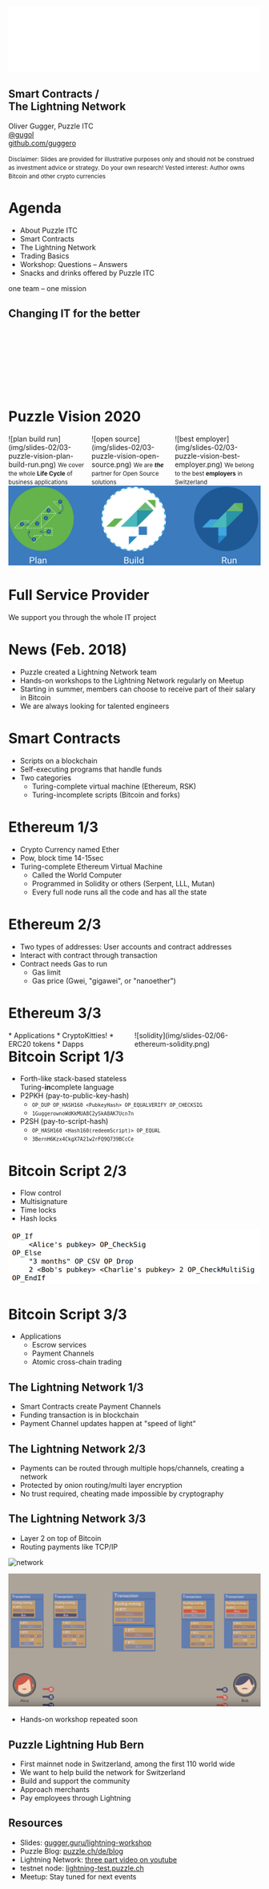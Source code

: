![Puzzle ITC Logo](reveal.js-3.6.0/lib/img/puzzle_tagline_bg_rgb.svg)
<!-- .slide: class="master01" -->


<!-- section -->
## Smart Contracts /<br/> The Lightning Network
Oliver Gugger, Puzzle ITC<br/>
[@gugol](https://twitter.com/gugol)<br/>
[github.com/guggero](https://github.com/guggero)


<small class="very-small">Disclaimer: Slides are provided for illustrative purposes only and should not be construed as
investment advice or strategy. Do your own research! Vested interest: Author owns Bitcoin and other crypto currencies</small>
<!-- .slide: class="master02" -->


<!-- slide -->
# Agenda
 * About Puzzle ITC
 * Smart Contracts
 * The Lightning Network
 * Trading Basics
 * Workshop: Questions &ndash; Answers
 * Snacks and drinks offered by Puzzle ITC
<!-- .slide: class="master03" -->


<!-- slide -->
one team &ndash; one mission
## Changing IT for the better
<br/><br/><br/><br/><br/><br/><br/>
<!-- .slide: data-background="img/slides-02/01-puzzle-members.png" class="master-blue" -->


<!-- slide -->
<!-- .slide: data-background="img/slides-02/02-puzzle-powerhouse.png" -->


<!-- slide -->
# Puzzle Vision 2020
<div style="width: 33%; float: left">
  ![plan build run](img/slides-02/03-puzzle-vision-plan-build-run.png)
  <small>We cover the whole <b>Life Cycle</b> of business applications</small>
</div>
<div style="width: 33%; float: left">
  ![open source](img/slides-02/03-puzzle-vision-open-source.png)
  <small>We are <b><i>the</i></b> partner for Open Source solutions</small>
</div>
<div style="width: 33%; float: left">
  ![best employer](img/slides-02/03-puzzle-vision-best-employer.png)
  <small>We belong to the best <b>employers</b> in Switzerland</small>
</div>
<!-- .slide: class="master02" -->


<!-- slide -->
![plan build run](img/slides-02/04-puzzle-plan-build-run.png)
# Full Service Provider
We support you through the whole IT project
<!-- .slide: class="master02" -->


<!-- slide -->
<!-- .slide: data-background="img/slides-02/05-puzzle-community.png" -->


<!-- slide -->
# News (Feb. 2018)
 * Puzzle created a Lightning Network team
 * Hands-on workshops to the Lightning Network regularly on Meetup  
 * Starting in summer, members can choose to receive part of their salary in Bitcoin
 * We are always looking for talented engineers
<!-- .slide: class="master05" -->



<!-- section -->
# Smart Contracts
 * Scripts on a blockchain
 * Self-executing programs that handle funds
 * Two categories
   * Turing-complete virtual machine (Ethereum, RSK)
   * Turing-incomplete scripts (Bitcoin and forks)
<!-- .slide: class="master01" -->


<!-- slide -->
# Ethereum 1/3
 * Crypto Currency named Ether
 * Pow, block time 14-15sec
 * Turing-complete Ethereum Virtual Machine
   * Called the World Computer
   * Programmed in Solidity or others (Serpent, LLL, Mutan)
   * Every full node runs all the code and has all the state
<!-- .slide: class="master02" -->


<!-- slide -->
# Ethereum 2/3
 * Two types of addresses: User accounts and contract addresses
 * Interact with contract through transaction
 * Contract needs Gas to run
   * Gas limit
   * Gas price (Gwei, "gigawei", or "nanoether")
<!-- .slide: class="master03" -->


<!-- slide -->
# Ethereum 3/3
<div style="width: 50%; float: left;">
 * Applications
   * CryptoKitties!
   * ERC20 tokens
   * Dapps
</div>
<div style="width: 50%; float: left;">
 ![solidity](img/slides-02/06-ethereum-solidity.png)
</div>
<!-- .slide: class="master04" -->


<!-- slide -->
# Bitcoin Script 1/3
 * Forth-like stack-based stateless <br/>Turing-<b>in</b>complete language
 * P2PKH (pay-to-public-key-hash)
   * <small>`OP_DUP OP_HASH160 <PubkeyHash> OP_EQUALVERIFY OP_CHECKSIG`</small>
   * <small>`1GuggerownoWdKkMUA8C2ySkA8AK7Ucn7n`</small>
 * P2SH (pay-to-script-hash)
   * <small>`OP_HASH160 <Hash160(redeemScript)> OP_EQUAL`</small>
   * <small>`3BernH6Kzx4CkgX7A21w2rFQ9Q739BCcCe`</small>
<!-- .slide: class="master05" -->


<!-- slide -->
# Bitcoin Script 2/3
 * Flow control
 * Multisignature
 * Time locks
 * Hash locks

![solidity](img/slides-02/07-bitcoin-script.png)
<!-- .slide: class="master01" -->


<!-- slide -->
# Bitcoin Script 3/3
 * Applications
   * Escrow services
   * Payment Channels
   * Atomic cross-chain trading
<!-- .slide: class="master02" -->



<!-- section -->
## The Lightning Network 1/3
 * Smart Contracts create Payment Channels
 * Funding transaction is in blockchain
 * Payment Channel updates happen at "speed of light"
<!-- .slide: class="master03" -->


<!-- slide -->
## The Lightning Network 2/3
 * Payments can be routed through multiple hops/channels, creating a network
 * Protected by onion routing/multi layer encryption
 * No trust required, cheating made impossible by cryptography
<!-- .slide: class="master04" -->


<!-- slide -->
## The Lightning Network 3/3
 * Layer 2 on top of Bitcoin
 * Routing payments like TCP/IP

![network](https://upload.wikimedia.org/wikipedia/commons/thumb/c/c5/17_node_mesh_network.png/300px-17_node_mesh_network.png)
<!-- .element width="30%" -->
![transactions](img/slides-01/lightning-channels-04-channel-closing.png)
<!-- .element width="50%" -->

 * Hands-on workshop repeated soon
<!-- .slide: class="master05" -->


<!-- slide -->
## Puzzle Lightning Hub Bern
 * First mainnet node in Switzerland, among the first 110 world wide
 * We want to help build the network for Switzerland
 * Build and support the community
 * Approach merchants
 * Pay employees through Lightning
 <!-- .slide: class="master05" -->
 

<!-- slide -->
## Resources
 * Slides: [gugger.guru/lightning-workshop](https://gugger.guru/lightning-workshop)
 * Puzzle Blog: [puzzle.ch/de/blog](https://www.puzzle.ch/de/blog)
 * Lightning Network: [three part video on youtube](https://www.youtube.com/watch?v=XFUYvLW-0oE)
 * testnet node: [lightning-test.puzzle.ch](https://lightning-test.puzzle.ch)
 * Meetup: Stay tuned for next events
<!-- .slide: class="master05" -->